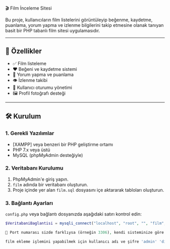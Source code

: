 🎬 Film İnceleme Sitesi

Bu proje, kullanıcıların film listelerini görüntüleyip beğenme, kaydetme, puanlama, yorum yapma ve izlenme bilgilerini takip etmesine olanak tanıyan basit bir PHP tabanlı film sitesi uygulamasıdır.

---

## 🚀 Özellikler

- ✅ Film listeleme
- ❤️ Beğeni ve kaydetme sistemi
- 📝 Yorum yapma ve puanlama
- 👁️ İzlenme takibi
- 👤 Kullanıcı oturumu yönetimi
- 🖼️ Profil fotoğrafı desteği

---

## 🛠️ Kurulum

### 1. Gerekli Yazılımlar

- [XAMPP] veya benzeri bir PHP geliştirme ortamı
- PHP 7.x veya üstü
- MySQL (phpMyAdmin desteğiyle)

### 2. Veritabanı Kurulumu

1. PhpMyAdmin'e giriş yapın.
2. `film` adında bir veritabanı oluşturun.
3. Proje içinde yer alan `film.sql` dosyasını içe aktararak tabloları oluşturun.

### 3. Bağlantı Ayarları

`config.php` veya bağlantı dosyanızda aşağıdaki satırı kontrol edin:

```php
$VeritabaniBaglantisi = mysqli_connect("localhost", "root", "", "film", 3357);

📌 Port numarası sizde farklıysa (örneğin 3306), kendi sisteminize göre değiştirin.

film ekleme işlemini yapabilmek için kullanıcı adı ve şifre 'admin' 'dir.

